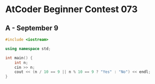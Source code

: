 # AtCoder Beginner Contest 073
## A - September 9
```cpp
#include <iostream>

using namespace std;

int main() {
    int n;
    cin >> n;
    cout << (n / 10 == 9 || n % 10 == 9 ? "Yes" : "No") << endl;
}
```

